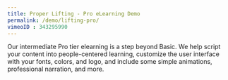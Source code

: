 ```yaml
---
title: Proper Lifting - Pro eLearning Demo
permalink: /demo/lifting-pro/
vimeoID : 343295990
---
```


Our intermediate Pro tier elearning is a step beyond Basic. We help script your content into people-centered learning, customize the user interface with your fonts, colors, and logo, and include some simple animations, professional narration, and more.